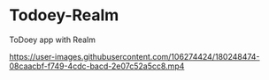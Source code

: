 # Todoey-Realm
ToDoey app with Realm


https://user-images.githubusercontent.com/106274424/180248474-08caacbf-f749-4cdc-bacd-2e07c52a5cc8.mp4

